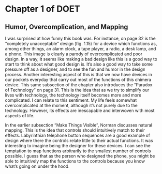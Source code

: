 # Chapter 1 of DOET

## Humor, Overcomplication, and Mapping

I was surprised at how funny this book was. For instance, on page 32 is the “completely unacceptable” design (fig. 1.15) for a device which functions as, among other things, an alarm clock, a tape player, a radio, a desk lamp, and a phone. This image is clearly a parody of overcomplicated and poor design. In a way, it seems like making a bad design like this is a good way to start to think about what good design is. It’s also a good way to take some pressure off as a designer, and to see the fun and humor in the design process. Another interesting aspect of this is that we now have devices in our pockets everyday that carry out most of the functions of this chimera device. This same subsection of the chapter also introduces the “Paradox of Technology” on page 31. This is the idea that as we try to simplify our lives with technology, the technology itself becomes more and more complicated. I can relate to this sentiment. My life feels somewhat overcomplicated at the moment, although it’s not purely due to the technology. However, its effects are inescapable and interwoven with most aspects of life.

In the earlier subsection “Make Things Visible”, Norman discusses natural mapping. This is the idea that controls should intuitively match to their effects. Labyrinthian telephone button sequences are a good example of design where there the controls relate little to their actual functions. It was interesting to imagine being the designer for these devices. I can see the temptation to map functions arbitrarily to the smallest number of controls possible. I guess that as the person who designed the phone, you might be able to intuitively map the functions to the controls because you know what’s going on under the hood.
